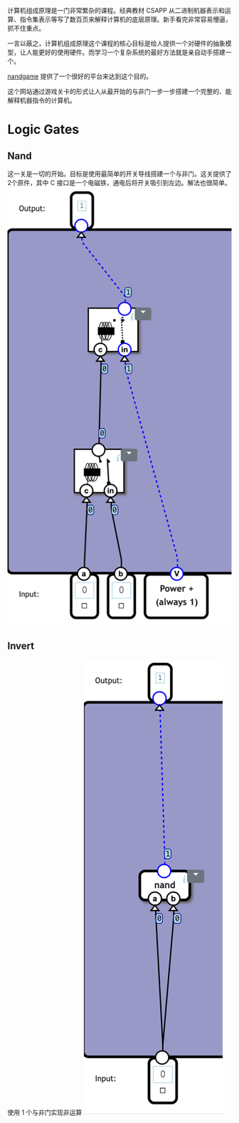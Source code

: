 计算机组成原理是一门非常繁杂的课程。经典教材 CSAPP 从二进制机器表示和运算、指令集表示等写了数百页来解释计算机的底层原理。新手看完非常容易懵逼，抓不住重点。

一言以蔽之，计算机组成原理这个课程的核心目标是给人提供一个对硬件的抽象模型，让人能更好的使用硬件。而学习一个复杂系统的最好方法就是亲自动手搭建一个。

[nandgame](https://nandgame.com/) 提供了一个很好的平台来达到这个目的。

这个网站通过游戏关卡的形式让人从最开始的与非门一步一步搭建一个完整的、能解释机器指令的计算机。

# Logic Gates

## Nand

这一关是一切的开始。目标是使用最简单的开关导线搭建一个与非门。这关提供了2个原件，其中 C 接口是一个电磁铁，通电后将开关吸引到左边。解法也很简单。
![Nand](../Nandgame/Logic%20Gates/Nand.png "Nand")

## Invert

使用 1 个与非门实现非运算
![Invert](../Nandgame/Logic%20Gates/Invert.png "Invert")